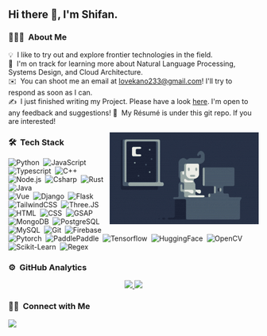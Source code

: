 ## Hi there 👋, I'm Shifan.
### 👨🏻‍💻 &nbsp;About Me

💡 &nbsp;I like to try out and explore frontier technologies in the field.\
🌱 &nbsp;I'm on track for learning more about Natural Language Processing, Systems Design, and Cloud Architecture.\
✉️ &nbsp;You can shoot me an email at lovekano233@gmail.com! I'll try to respond as soon as I can.\
✍️ &nbsp;I just finished writing my Project. Please have a look [here](https://www.thelighthouseproject.life/). I'm open to any feedback and suggestions!
📄 &nbsp;My Résumé is under this git repo. If you are interested!

<img alt="Night Coding" src="https://raw.githubusercontent.com/AVS1508/AVS1508/master/assets/Night-Coding.gif" align="right"/>

### 🛠 &nbsp;Tech Stack

![Python](https://img.shields.io/badge/-Python-05122A?style=flat&logo=python)&nbsp;
![JavaScript](https://img.shields.io/badge/-JavaScript-05122A?style=flat&logo=javascript)&nbsp;
![Typescript](https://img.shields.io/badge/-Typescript-05122A?style=flat&logo=Typescript&logoColor=A8B9CC)&nbsp;
![C++](https://img.shields.io/badge/-C++-05122A?style=flat&logo=C%2B%2B&logoColor=00599C)&nbsp;
![Node.js](https://img.shields.io/badge/-Node.js-05122A?style=flat&logo=node.js)&nbsp;
![Csharp](https://img.shields.io/badge/-Csharp-05122A?style=flat&logo=Csharp&logoColor=1572B6)&nbsp;
![Rust](https://img.shields.io/badge/-Rust-05122A?style=flat&logo=Rust&logoColor=1572B6)&nbsp;
![Java](https://img.shields.io/badge/-Java-05122A?style=flat&logo=Java&logoColor=1572B6)\
![Vue](https://img.shields.io/badge/-Vue-05122A?style=flat&logo=Vue.js)&nbsp;
![Django](https://img.shields.io/badge/-Django-05122A?style=flat&logo=django&logoColor=092E20)&nbsp;
![Flask](https://img.shields.io/badge/-Flask-05122A?style=flat&logo=flask)&nbsp;
![TailwindCSS](https://img.shields.io/badge/-TailwindCSS-05122A?style=flat&logo=TailwindCSS&logoColor=563D7C)&nbsp;
![Three.JS](https://img.shields.io/badge/-ThreeJS-05122A?style=flat&logo=Three.JS)&nbsp;
![HTML](https://img.shields.io/badge/-HTML-05122A?style=flat&logo=HTML5)&nbsp;
![CSS](https://img.shields.io/badge/-CSS-05122A?style=flat&logo=CSS3&logoColor=1572B6)&nbsp;
![GSAP](https://img.shields.io/badge/-GSAP-05122A?style=flat&logo=GSAP)\
![MongoDB](https://img.shields.io/badge/-MongoDB-05122A?style=flat&logo=MongoDB&logoColor=1572B6)&nbsp;
![PostgreSQL](https://img.shields.io/badge/-PostgreSQL-05122A?style=flat&logo=PostgreSQL&logoColor=1572B6)&nbsp;
![MySQL](https://img.shields.io/badge/-MySQL-05122A?style=flat&logo=MySQL&logoColor=1572B6)&nbsp;
![Git](https://img.shields.io/badge/-Git-05122A?style=flat&logo=git)&nbsp;
![Firebase](https://img.shields.io/badge/-Firebase-05122A?style=flat&logo=Firebase&logoColor=1572B6)\
![Pytorch](https://img.shields.io/badge/-Pytorch-05122A?style=flat&logo=Pytorch)&nbsp;
![PaddlePaddle](https://img.shields.io/badge/-PaddlePaddle-05122A?style=flat&logo=PaddlePaddle)&nbsp;
![Tensorflow](https://img.shields.io/badge/-Tensorflow-05122A?style=flat&logo=Tensorflow)&nbsp;
![HuggingFace](https://img.shields.io/badge/-HuggingFace-05122A?style=flat&logo=HuggingFace)&nbsp;
![OpenCV](https://img.shields.io/badge/-OpenCV-05122A?style=flat&logo=OpenCV)&nbsp;
![Scikit-Learn](https://img.shields.io/badge/-Sklearn-05122A?style=flat&logo=Sklearn)&nbsp;
![Regex](https://img.shields.io/badge/-Regex-05122A?style=flat&logo=RE)


### ⚙️ &nbsp;GitHub Analytics

<p align="center">
<a href="https://github.com/AVS1508">
  <img height="180em" src="https://github-readme-stats-eight-theta.vercel.app/api?username=csf233csf&show_icons=true&theme=algolia&include_all_commits=true&count_private=true"/>
  <img height="180em" src="https://github-readme-stats-eight-theta.vercel.app/api/top-langs/?username=csf233csf&layout=compact&langs_count=8&theme=algolia"/>
</a>
</p>

### 🤝🏻 &nbsp;Connect with Me

<p>
<!-- <a href="https://www.adityavsingh.com"><img src="https://img.shields.io/badge/-adityavsingh.com-3423A6?style=flat&logo=Google-Chrome&logoColor=white"/></a> -->
<!-- <a href="https://linkedin.com/in/AVS1508"><img src="https://img.shields.io/badge/-Aditya%20Vikram%20Singh-0077B5?style=flat&logo=Linkedin&logoColor=white"/></a> -->
<a href="mailto:lovekano233@gmail.com"><img src="https://img.shields.io/badge/-lovekano233@gmail.com-D14836?style=flat&logo=Gmail&logoColor=white"/></a>
<!-- <a href="https://instagram.com/adityavs_"><img src="https://img.shields.io/badge/-@adityavs__-E4405F?style=flat&logo=Instagram&logoColor=white"/></a> -->
<!-- <a href="https://facebook.com/AVS1508"><img src="https://img.shields.io/badge/-@AVS1508-1877F2?style=flat&logo=Facebook&logoColor=white"/></a> -->
<!-- <a href="https://www.pinterest.ca/AVS1508"><img src="https://img.shields.io/badge/-@AVS1508-BD081C?style=flat&logo=Pinterest&logoColor=white"/></a> -->
<!-- <a href="https://www.behance.net/AVS1508"><img src="https://img.shields.io/badge/-@AVS1508-1769FF?style=flat&logo=Behance&logoColor=white"/></a> -->
</p>
